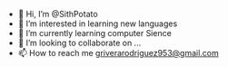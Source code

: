 - 👋 Hi, I’m @SithPotato
- 👀 I’m interested in learning new languages
- 🌱 I’m currently learning computer Sience
- 💞️ I’m looking to collaborate on ...
- 📫 How to reach me griverarodriguez953@gmail.com


<!---
SithPotato/SithPotato is a ✨ special ✨ repository because its `README.md` (this file) appears on your GitHub profile.
You can click the Preview link to take a look at your changes.
--->
